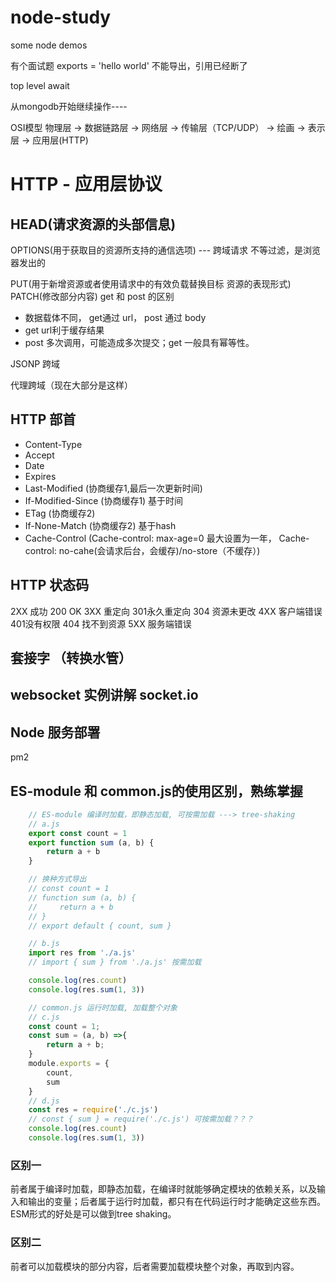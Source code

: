 # node-study

some node demos

有个面试题 exports = 'hello world' 不能导出，引用已经断了

top level await

从mongodb开始继续操作----

OSI模型
物理层 -> 数据链路层 -> 网络层 -> 传输层（TCP/UDP） -> 绘画 -> 表示层 -> 应用层(HTTP)

# HTTP - 应用层协议

## HEAD(请求资源的头部信息)

OPTIONS(用于获取目的资源所支持的通信选项) --- 跨域请求 不等过滤，是浏览器发出的

PUT(用于新增资源或者使用请求中的有效负载替换目标 资源的表现形式)
PATCH(修改部分内容)
get 和 post 的区别

- 数据载体不同， get通过 url， post 通过 body
- get url利于缓存结果
- post 多次调用，可能造成多次提交；get 一般具有幂等性。

JSONP 跨域

代理跨域（现在大部分是这样）

## HTTP 部首

- Content-Type
- Accept
- Date
- Expires
- Last-Modified (协商缓存1,最后一次更新时间)
- If-Modified-Since (协商缓存1) 基于时间
- ETag (协商缓存2)
- If-None-Match (协商缓存2) 基于hash
- Cache-Control (Cache-control: max-age=0 最大设置为一年， Cache-control: no-cahe(会请求后台，会缓存)/no-store（不缓存）)

## HTTP 状态码

2XX  成功 200 OK
3XX  重定向 301永久重定向   304 资源未更改
4XX  客户端错误 401没有权限 404 找不到资源
5XX  服务端错误

## 套接字 （转换水管）

## websocket 实例讲解 socket.io

## Node 服务部署

pm2



## ES-module 和 common.js的使用区别，熟练掌握

```js
    // ES-module 编译时加载，即静态加载, 可按需加载 ---> tree-shaking
    // a.js
    export const count = 1
    export function sum (a, b) {
        return a + b
    }

    // 换种方式导出
    // const count = 1
    // function sum (a, b) {
    //     return a + b
    // }
    // export default { count, sum }

    // b.js
    import res from './a.js'
    // import { sum } from './a.js' 按需加载

    console.log(res.count)
    console.log(res.sum(1, 3))
```

```js
    // common.js 运行时加载, 加载整个对象
    // c.js
    const count = 1;
    const sum = (a, b) =>{ 
        return a + b;
    }
    module.exports = {
        count,
        sum
    }
    // d.js
    const res = require('./c.js')
    // const { sum } = require('./c.js') 可按需加载？？？
    console.log(res.count)
    console.log(res.sum(1, 3))
```

### 区别一

前者属于编译时加载，即静态加载，在编译时就能够确定模块的依赖关系，以及输入和输出的变量；后者属于运行时加载，都只有在代码运行时才能确定这些东西。ESM形式的好处是可以做到tree shaking。

### 区别二

前者可以加载模块的部分内容，后者需要加载模块整个对象，再取到内容。


